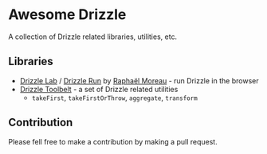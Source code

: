 # Awesome Drizzle

A collection of Drizzle related libraries, utilities, etc.

## Libraries

- [Drizzle Lab](https://github.com/rphlmr/drizzle-lab) / [Drizzle Run](https://drizzle.run/) by [Raphaël Moreau](https://github.com/rphlmr) - run Drizzle in the browser
- [Drizzle Toolbelt](https://github.com/fredericoo/drizzle-toolbelt) - a set of Drizzle related utilities
  - `takeFirst`, `takeFirstOrThrow`, `aggregate`, `transform`

## Contribution

Please fell free to make a contribution by making a pull request.
